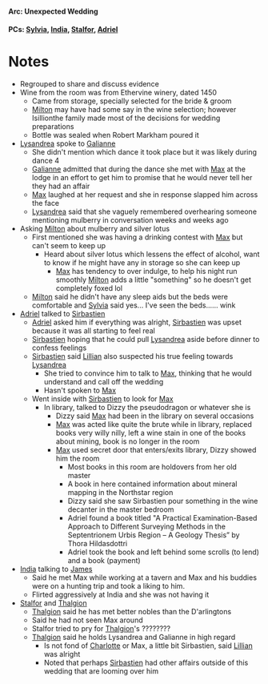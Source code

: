 #### Arc: Unexpected Wedding
#### PCs: [Sylvia](PCs/Past/Sylvia.md), [India](PCs/Current/India.md), [Stalfor](PCs/Current/Stalfor.md), [Adriel](Adriel.md)

# Notes

- Regrouped to share and discuss evidence
- Wine from the room was from Ethervine winery, dated 1450
	- Came from storage, specially selected for the bride & groom
	- [Milton](NPCs/Living/Milton.md) may have had some say in the wine selection; however Isillionthe family made most of the decisions for wedding preparations
	- Bottle was sealed when Robert Markham poured it
- [Lysandrea](NPCs/Living/Lysandrea.md) spoke to [Galianne](NPCs/Living/Galianne.md)
	- She didn't mention which dance it took place but it was likely during dance 4
	- [Galianne](NPCs/Living/Galianne.md) admitted that during the dance she met with [Max](NPCs/Deceased/Max.md) at the lodge in an effort to get him to promise that he would never tell her they had an affair
	- [Max](NPCs/Deceased/Max.md) laughed at her request and she in response slapped him across the face
	- [Lysandrea](NPCs/Living/Lysandrea.md) said that she vaguely remembered overhearing someone mentioning mulberry in conversation weeks and weeks ago
- Asking [Milton](NPCs/Living/Milton.md) about mulberry and silver lotus
	- First mentioned she was having a drinking contest with [Max](NPCs/Deceased/Max.md) but can't seem to keep up
		- Heard about silver lotus which lessens the effect of alcohol, want to know if he might have any in storage so she can keep up
			- [Max](NPCs/Deceased/Max.md) has tendency to over indulge, to help his night run smoothly [Milton](NPCs/Living/Milton.md) adds a little "something" so he doesn't get completely foxed lol
	- [Milton](NPCs/Living/Milton.md) said he didn't have any sleep aids but the beds were comfortable and [Sylvia](PCs/Past/Sylvia.md) said yes... I've seen the beds...… wink
- [Adriel](Adriel.md) talked to [Sirbastien](NPCs/Living/Sirbastien.md)
	- [Adriel](Adriel.md) asked him if everything was alright, [Sirbastien](NPCs/Living/Sirbastien.md) was upset because it was all starting to feel real
	- [Sirbastien](NPCs/Living/Sirbastien.md) hoping that he could pull [Lysandrea](NPCs/Living/Lysandrea.md) aside before dinner to confess feelings
	- [Sirbastien](NPCs/Living/Sirbastien.md) said [Lillian](NPCs/Living/Lillian.md) also suspected his true feeling towards [Lysandrea](NPCs/Living/Lysandrea.md)
		- She tried to convince him to talk to [Max](NPCs/Deceased/Max.md), thinking that he would understand and call off the wedding
		- Hasn't spoken to [Max](NPCs/Deceased/Max.md)
	- Went inside with [Sirbastien](NPCs/Living/Sirbastien.md) to look for [Max](NPCs/Deceased/Max.md)
		- In library, talked to Dizzy the pseudodragon or whatever she is
			- Dizzy said [Max](NPCs/Deceased/Max.md) had been in the library on several occasions
			- [Max](NPCs/Deceased/Max.md) was acted like quite the brute while in library, replaced books very willy nilly, left a wine stain in one of the books about mining, book is no longer in the room
			- [Max](NPCs/Deceased/Max.md) used secret door that enters/exits library, Dizzy showed him the room
				- Most books in this room are holdovers from her old master
				- A book in here contained information about mineral mapping in the Northstar region
				- Dizzy said she saw Sirbastien pour something in the wine decanter in the master bedroom
				- Adriel found a book titled "A Practical Examination-Based Approach to Different Surveying Methods in the Septentrionem Urbis Region – A Geology Thesis” by Thora Hildasdottri
				- Adriel took the book and left behind some scrolls (to lend) and a book (payment)
- [India](PCs/Current/India.md) talking to [James](NPCs/Living/James.md)
	- Said he met Max while working at a tavern and Max and his buddies were on a hunting trip and took a liking to him.
	- Flirted aggressively at India and she was not having it
- [Stalfor](PCs/Current/Stalfor.md) and [Thalgion](NPCs/Deceased/Thalgion.md)
	- [Thalgion](NPCs/Deceased/Thalgion.md) said he has met better nobles than the D'arlingtons
	- Said he had not seen Max around
	- Stalfor tried to pry for [Thalgion](NPCs/Deceased/Thalgion.md)'s ????????
	- [Thalgion](NPCs/Deceased/Thalgion.md) said he holds Lysandrea and Galianne in high regard
		- Is not fond of [Charlotte](NPCs/Living/Charlotte.md) or Max, a little bit Sirbastien, said [Lillian](NPCs/Living/Lillian.md) was alright
		- Noted that perhaps [Sirbastien](NPCs/Living/Sirbastien.md) had other affairs outside of this wedding that are looming over him